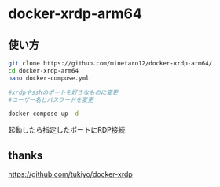 # docker-xrdp-arm64

## 使い方

```sh
git clone https://github.com/minetaro12/docker-xrdp-arm64/
cd docker-xrdp-arm64
nano docker-compose.yml

#xrdpやsshのポートを好きなものに変更
#ユーザー名とパスワードを変更

docker-compose up -d
```

起動したら指定したポートにRDP接続

## thanks
https://github.com/tukiyo/docker-xrdp
